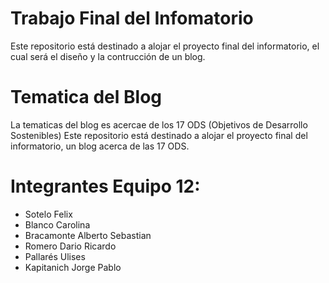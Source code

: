# Trabajo Final del Infomatorio
Este repositorio está destinado a alojar el proyecto final del informatorio, el cual será el diseño y la contrucción de un blog.
# Tematica del Blog 
La tematicas del blog es acercae de los 17 ODS (Objetivos de Desarrollo Sostenibles)
Este repositorio está destinado a alojar el proyecto final del informatorio, un blog acerca de las 17 ODS.
# Integrantes Equipo 12:
- Sotelo Felix
- Blanco Carolina
- Bracamonte Alberto Sebastian
- Romero Dario Ricardo
- Pallarés Ulises
- Kapitanich Jorge Pablo

